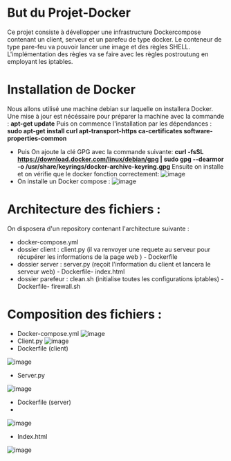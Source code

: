 # But du Projet-Docker
Ce projet consiste à dévellopper une infrastructure Dockercompose contenant un client, serveur et un parefeu de type docker. Le conteneur de type pare-feu va pouvoir lancer une image et des règles SHELL. L'implémentation des règles va se faire avec les règles postroutung en employant les iptables.

# Installation de Docker
Nous allons utilisé une machine debian sur laquelle on installera Docker. Une mise à jour est nécéssaire pour préparer la machine avec la commande : **apt-get update**
Puis on commence l'installation par les dépendances : **sudo apt-get install  curl apt-transport-https ca-certificates software-properties-common**
- Puis On ajoute la clé GPG avec la commande suivante: **curl -fsSL https://download.docker.com/linux/debian/gpg |  sudo gpg --dearmor -o /usr/share/keyrings/docker-archive-keyring.gpg**
Ensuite on installe et on vérifie que le docker fonction correctement:
![image](https://user-images.githubusercontent.com/66318278/170119519-50452215-9275-4aca-955d-0cb29ef3b3fa.png)
- On installe un Docker compose : 
![image](https://user-images.githubusercontent.com/66318278/170121369-5e51a985-e377-41c8-91ff-f7d6d9969651.png)
# Architecture des fichiers : 
On disposera d'un repository contenant l'architecture suivante :
- docker-compose.yml
- dossier client : client.py (il va renvoyer une requete au serveur pour récupérer les informations de la page web ) - Dockerfile 
- dossier server : server.py (reçoit l'information du client et lancera le serveur web) - Dockerfile- index.html
- dossier parefeur : clean.sh (initialise toutes les configurations iptables) - Dockerfile- firewall.sh 
# Composition des fichiers :
  - Docker-compose.yml 
 ![image](https://user-images.githubusercontent.com/66318278/170126786-f854dd1e-61e6-4b7b-af82-feb03075b403.png)
- Client.py
![image](https://user-images.githubusercontent.com/66318278/170127296-75800181-ad6b-4425-840b-329a0f24dadf.png)
- Dockerfile (client)

![image](https://user-images.githubusercontent.com/66318278/170127423-8ea9171d-fba2-4083-9919-555e31d4aba9.png)
- Server.py

![image](https://user-images.githubusercontent.com/66318278/170127893-224eba97-c9f2-494b-9931-ac7bf641c3d9.png)
- Dockerfile (server)
- 
![image](https://user-images.githubusercontent.com/66318278/170127970-8809099a-85cf-4b64-94f4-d05ba1611bcf.png)
- Index.html

![image](https://user-images.githubusercontent.com/66318278/170128275-cb3035f6-f0d7-458e-a62e-b75114b15d84.png)
